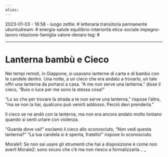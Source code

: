 ```yaml
---
alias: 
---
```

2023-01-03 - 16:58 - *luogo*
zettle: # letteraria transitoria permanente
ubuntudream: # energia-salute equilibrio-interiorità etica-sociale impegno-lavoro relazione-famiglia valore-denaro 
tag: #

---
# Lanterna bambù e Cieco

Nei tempi remoti, in Giappone, si usavano lanterne di carta e di bambù con le candele dentro.
Una notte, a un cieco che era andato a trovarlo, un tale offrì una lanterna da portarsi a casa.
“A me non serve una lanterna.” disse il cieco, “Buio o luce per me sono la stessa cosa!”

“Lo so che per trovare la strada a te non serve una lanterna,” rispose l’altro, “ma se non la hai, qualcuno può venirti addosso.
Perciò devi prenderla.”

Il cieco se ne andò con la lanterna, ma non era ancora andato molto lontano quando si sentì urtare con violenza.

“Guarda dove vai!” esclamò il cieco allo sconosciuto, “Non vedi questa lanterna?”
“La tua candela si è spenta, fratello!” rispose lo sconosciuto.


Morale1: Se non sai usare gli strumenti che hai a disposizione è come non averli
Morale2: sono sicuro che c’è ma non riesco a formalizzarla… *_*
